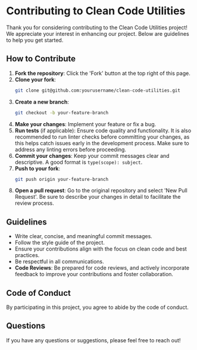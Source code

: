 # Contributing to Clean Code Utilities

Thank you for considering contributing to the Clean Code Utilities project! We appreciate your interest in enhancing our project. Below are guidelines to help you get started.

## How to Contribute
1. **Fork the repository**: Click the 'Fork' button at the top right of this page.
2. **Clone your fork**: 
   ```bash
   git clone git@github.com:yourusername/clean-code-utilities.git
   ```
3. **Create a new branch**: 
   ```bash
   git checkout -b your-feature-branch
   ```
4. **Make your changes**: Implement your feature or fix a bug.
5. **Run tests** (if applicable): Ensure code quality and functionality. It is also recommended to run linter checks before committing your changes, as this helps catch issues early in the development process. Make sure to address any linting errors before proceeding.
6. **Commit your changes**: Keep your commit messages clear and descriptive. A good format is `type(scope): subject`.
7. **Push to your fork**: 
   ```bash
   git push origin your-feature-branch
   ```
8. **Open a pull request**: Go to the original repository and select 'New Pull Request'. Be sure to describe your changes in detail to facilitate the review process.

## Guidelines
- Write clear, concise, and meaningful commit messages.
- Follow the style guide of the project.
- Ensure your contributions align with the focus on clean code and best practices.
- Be respectful in all communications.
- **Code Reviews**: Be prepared for code reviews, and actively incorporate feedback to improve your contributions and foster collaboration.

## Code of Conduct
By participating in this project, you agree to abide by the code of conduct.

## Questions
If you have any questions or suggestions, please feel free to reach out!